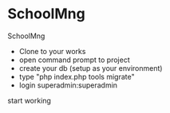 # SchoolMng
SchoolMng
- Clone to your works
- open command prompt to project
- create your db (setup as your environment)
- type "php index.php tools migrate"
- login superadmin:superadmin

start working
